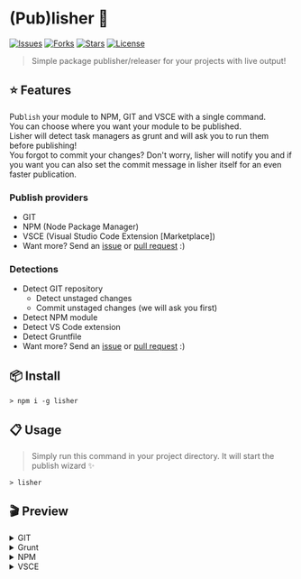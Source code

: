 # (Pub)lisher :rocket:

[![Issues](https://img.shields.io/github/issues/1337z/lisher.svg)]() [![Forks](https://img.shields.io/github/forks/1337z/lisher.svg)](https://github.com/1337z/lisher/fork) [![Stars](https://img.shields.io/github/stars/1337z/lisher.svg)](https://github.com/1337z/lisher/stargazers) [![License](https://img.shields.io/github/license/1337z/lisher.svg)](LICENSE)

> Simple package publisher/releaser for your projects with live output!

## :star: Features

Pub`lish` your module to NPM, GIT and VSCE with a single command.  
You can choose where you want your module to be published.  
Lisher will detect task managers as grunt and will ask you to run them before publishing!  
You forgot to commit your changes? Don't worry, lisher will notify you and if you want you can also set the commit message in lisher itself for an even faster publication.

### Publish providers

- GIT
- NPM (Node Package Manager)
- VSCE (Visual Studio Code Extension [Marketplace])
- Want more? Send an [issue](https://github.com/1337z/lisher/issues/new) or [pull request](https://github.com/1337z/lisher/pulls) :)

### Detections

- Detect GIT repository
  - Detect unstaged changes
  - Commit unstaged changes (we will ask you first)
- Detect NPM module
- Detect VS Code extension
- Detect Gruntfile
- Want more? Send an [issue](https://github.com/1337z/lisher/issues/new) or [pull request](https://github.com/1337z/lisher/pulls) :)

## :package: Install

```command
> npm i -g lisher
```

## :clipboard: Usage

> Simply run this command in your project directory. It will start the publish wizard :sparkles:

```command
> lisher
```

## :clapper: Preview

<details>
<summary>GIT</summary>

### GIT

![Preview GIT](https://i.imgur.com/CLg5uFW.gif)

#### GIT with dirty working directory

![Preview GIT dirty workdir](https://i.imgur.com/MXi6KJE.gif)

</details>

<details>
<summary>Grunt</summary>

### Grunt task manager

![Preview Grunt](https://i.imgur.com/8SASVLE.gif)

</details>

<details>
<summary>NPM</summary>

### NPM & GIT

![Preview NPM](https://i.imgur.com/fKOa0mv.gif)

</details>

<details>
<summary>VSCE</summary>

### VSCE & GIT

![Preview VSCE](https://i.imgur.com/ljn4bti.gif)

</details>
